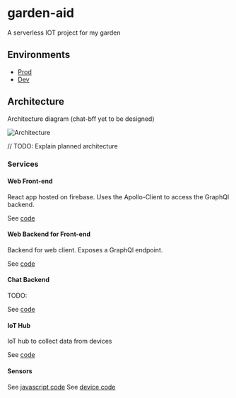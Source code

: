# garden-aid
A serverless IOT project for my garden

## Environments
* [Prod](https://garden-aid-production.firebaseapp.com/)
* [Dev](https://garden-aid-dev.firebaseapp.com/)

## Architecture
Architecture diagram (chat-bff yet to be designed)

![Architecture](https://github.com/johncmckim/garden-aid/raw/master/docs/images/architecure.png)

// TODO: Explain planned architecture

### Services
#### Web Front-end
React app hosted on firebase.
Uses the Apollo-Client to access the GraphQl backend.

See [code](https://github.com/garden-aid/web-client)

#### Web Backend for Front-end
Backend for web client. Exposes a GraphQl endpoint.

See [code](https://github.com/garden-aid/web-bff)

#### Chat Backend
TODO:

See [code](https://github.com/garden-aid/chat-bff)

#### IoT Hub
IoT hub to collect data from devices

See [code](https://github.com/garden-aid/iot-hub)

#### Sensors

See [javascript code](https://github.com/garden-aid/sensor-thing-javascript)
See [device code](https://github.com/garden-aid/sensor-thing-device)
